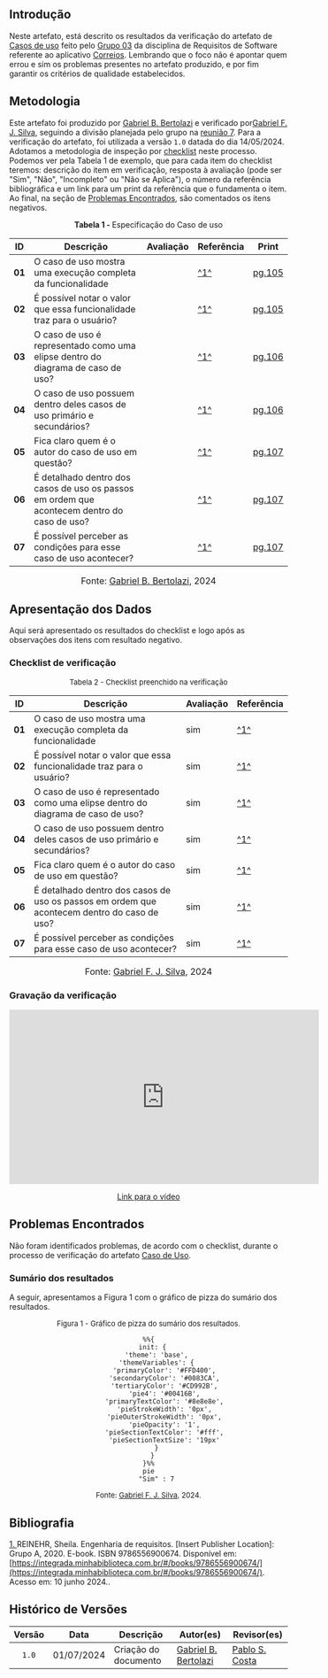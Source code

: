## Introdução

Neste artefato, está descrito os resultados da verificação do artefato de [Casos de uso](https://mmclovin.github.io/2024.1-App_Correios/modelagem/casos_de_uso/#3-mudar-locais-de-recebimento-de-pacotes) feito pelo [Grupo 03](https://mmclovin.github.io/2024.1-App_Correios/) da disciplina de Requisitos de Software referente ao aplicativo [Correios](https://www.correios.com.br/). Lembrando que o foco não é apontar quem errou e sim os problemas presentes no artefato produzido, e por fim garantir os critérios de qualidade estabelecidos.

## Metodologia

Este artefato foi produzido por [Gabriel B. Bertolazi][GabrielBGH] e verificado por[Gabriel F. J. Silva][GabrielFGH], seguindo a divisão planejada pelo grupo na [reunião 7](https://mmclovin.github.io/2024.1-App_Correios/atas/ata7/). Para a verificação do artefato, foi utilizada a versão `1.0` datada do dia 14/05/2024. Adotamos a metodologia de inspeção por [checklist](#checklist-de-verificacao) neste processo. Podemos ver pela Tabela 1 de exemplo, que para cada item do checklist teremos: descrição do item em verificação, resposta à avaliação (pode ser "Sim", "Não", "Incompleto" ou "Não se Aplica"), o número da referência bibliográfica e um link para um print da referência que o fundamenta o item. Ao final, na seção de [Problemas Encontrados](#problemas-encontrados), são comentados os itens negativos.

<p align="center" > <strong> Tabela 1 - </strong>Especificação do Caso de uso</font></p>

|ID|Descrição|Avaliação|Referência|Print|
| --- | -------------------- | --------- | ----------- | -----------|
|**01**| O caso de uso mostra uma execução completa da funcionalidade |  | <a id="anchor_1" href="#REF1">^1^</a> | [pg.105](../../../../assets/prints_verificacao/gabrielB/pg.105.png) |
|**02**| É possível notar o valor que essa funcionalidade traz para o usuário? |  | <a id="anchor_1" href="#REF1">^1^</a> | [pg.105](../../../../assets/prints_verificacao/gabrielB/pg.105.png) |
|**03**| O caso de uso é representado como uma elipse dentro do diagrama de caso de uso? |  | <a id="anchor_1" href="#REF1">^1^</a> | [pg.106](../../../../assets/prints_verificacao/gabrielB/pg.106.png) |
|**04**| O caso de uso possuem dentro deles casos de uso primário e secundários? |  | <a id="anchor_1" href="#REF1">^1^</a>  | [pg.106](../../../../assets/prints_verificacao/gabrielB/pg.106.png) |
|**05**| Fica claro quem é o autor do caso de uso em questão? |  | <a id="anchor_1" href="#REF1">^1^</a> | [pg.107](../../../../assets/prints_verificacao/gabrielB/pg.107.1.png) |
|**06**| É detalhado dentro dos casos de uso os passos em ordem que acontecem dentro do caso de uso? |  | <a id="anchor_1" href="#REF1">^1^</a> | [pg.107](../../../../assets/prints_verificacao/gabrielB/pg.107.2.png) |
|**07**| É possível perceber as condições para esse caso de uso acontecer? |  | <a id="anchor_1" href="#REF1">^1^</a> | [pg.107](../../../../assets/prints_verificacao/gabrielB/pg.107.2.png) |



<font size="3"><p style="text-align: center">Fonte: [Gabriel B. Bertolazi](https://github.com/Bertolazi), 2024</p></font>

## Apresentação dos Dados

Aqui será apresentado os resultados do checklist e logo após as observações dos itens com resultado negativo.

### Checklist de verificação

<font size="2"><p style="text-align: center">Tabela 2 - Checklist preenchido na verificação</p></font>

|ID|Descrição|Avaliação|Referência|
| --- | -------------------- | --------- | ----------- | 
|**01**| O caso de uso mostra uma execução completa da funcionalidade | sim | <a id="anchor_1" href="#REF1">^1^</a> | 
|**02**| É possível notar o valor que essa funcionalidade traz para o usuário? | sim | <a id="anchor_1" href="#REF1">^1^</a> | 
|**03**| O caso de uso é representado como uma elipse dentro do diagrama de caso de uso? | sim | <a id="anchor_1" href="#REF1">^1^</a> |
|**04**| O caso de uso possuem dentro deles casos de uso primário e secundários? | sim | <a id="anchor_1" href="#REF1">^1^</a>  |
|**05**| Fica claro quem é o autor do caso de uso em questão? | sim | <a id="anchor_1" href="#REF1">^1^</a> | 
|**06**| É detalhado dentro dos casos de uso os passos em ordem que acontecem dentro do caso de uso? | sim | <a id="anchor_1" href="#REF1">^1^</a> | 
|**07**| É possível perceber as condições para esse caso de uso acontecer? | sim | <a id="anchor_1" href="#REF1">^1^</a> | 

<font size="3"><p style="text-align: center">Fonte: [Gabriel F. J. Silva][GabrielFGH], 2024</p></font>

### Gravação da verificação

<!-- para o iframe do vídeo, bote width = 560 e height = 315 -->

<div style="text-align: center;">
    <iframe width="560" height="315" src="https://www.youtube.com/embed/Q5CP8Erentk" title="(Entrega 5.2) Verificação:  Caso de Uso 3 &quot;Mudar locais de recebimento de pacotes&quot;" frameborder="0" allow="accelerometer; autoplay; clipboard-write; encrypted-media; gyroscope; picture-in-picture; web-share" referrerpolicy="strict-origin-when-cross-origin" allowfullscreen></iframe>
</div>

<p style="text-align: center">
    <a href="https://www.youtube.com/watch?v=Q5CP8Erentk"> Link para o vídeo </a>
</p>


## Problemas Encontrados

Não foram identificados problemas, de acordo com o checklist, durante o processo de verificação do artefato [Caso de Uso](https://mmclovin.github.io/2024.1-App_Correios/modelagem/casos_de_uso/#3-mudar-locais-de-recebimento-de-pacotes).

### Sumário dos resultados

<!-- Conte as quantidade de ocorrencias e coloque no Grafico a quantidade em cada tipo de avaliação (se não ouver incidencia de um tipo como "não se aplica", apague a linha do mesmo)-->
A seguir, apresentamos a Figura 1 com o gráfico de pizza do sumário dos resultados.

<font size="2"><p style="text-align: center">Figura 1 - Gráfico de pizza do sumário dos resultados.</p></font>

<center markdown="1">

``` mermaid
%%{
  init: {
    'theme': 'base',
    'themeVariables': {
        'primaryColor': '#FFD400',
        'secondaryColor': '#0083CA',
        'tertiaryColor': '#CD992B',
        'pie4': '#00416B',
        'primaryTextColor': '#8e8e8e',
        'pieStrokeWidth': '0px',
        'pieOuterStrokeWidth': '0px',
        'pieOpacity': '1',
        'pieSectionTextColor': '#fff',
        'pieSectionTextSize': '19px'
    }
  }
}%%
pie
    "Sim" : 7
```

</center>

<font size="2"><p style="text-align: center">Fonte: [Gabriel F. J. Silva][GabrielFGH], 2024.</p></font>


## Bibliografia

<a id="REF3" href="#anchor_3">1. </a>REINEHR, Sheila. Engenharia de requisitos. [Insert Publisher Location]: Grupo A, 2020. E-book. ISBN 9786556900674. Disponível em: [https://integrada.minhabiblioteca.com.br/#/books/9786556900674/](https://integrada.minhabiblioteca.com.br/#/books/9786556900674/). Acesso em: 10 junho 2024..

## Histórico de Versões

| Versão | Data | Descrição | Autor(es) | Revisor(es) |
| :----: | :--: | --------- | ----------- | ------ |
| `1.0`  | 01/07/2024 | Criação do documento | [Gabriel B. Bertolazi][GabrielBGH] | [Pablo S. Costa][PabloGH] |

[ClaudioGH]: https://github.com/claudiohsc
[DaniloGH]: https://github.com/Danilo-Carvalho-Antunes
[EliasGH]: https://github.com/EliasOliver21
[GabrielBGH]: https://github.com/Bertolazi
[GabrielFGH]: https://github.com/MMcLovin
[PabloGH]: https://github.com/pabloheika
[RicardoGH]: https://www.github.com/avmricardo